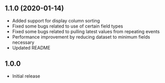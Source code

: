 ## 1.1.0 (2020-01-14)
- Added support for display column sorting
- Fixed some bugs related to use of certain field types
- Fixed some bugs related to pulling latest values from repeating events
- Performance improvement by reducing dataset to minimum fields necessary
- Updated README
## 1.0.0
- Initial release